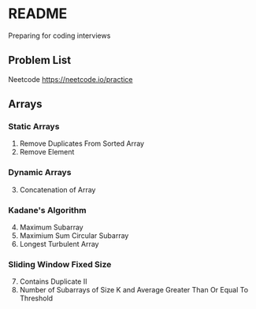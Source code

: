 # README 
Preparing for coding interviews
## Problem List
Neetcode <https://neetcode.io/practice>

## Arrays 
### Static Arrays
1. Remove Duplicates From Sorted Array
2. Remove Element
### Dynamic Arrays
3. Concatenation of Array
### Kadane's Algorithm
4. Maximum Subarray
5. Maximium Sum Circular Subarray
6. Longest Turbulent Array
### Sliding Window Fixed Size
7. Contains Duplicate II  
8. Number of Subarrays of Size K and Average Greater Than Or Equal To Threshold
